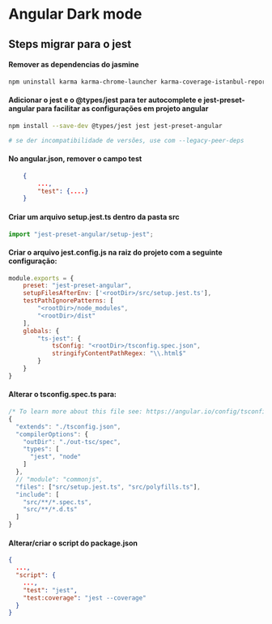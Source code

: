# Angular Dark mode

## Steps migrar para o jest

#### Remover as dependencias do jasmine
```bash
npm uninstall karma karma-chrome-launcher karma-coverage-istanbul-reporter karma-jasmine karma-jasmine-html-reporter @types/jasmine @types/jasminewd2 jasmine-core jasmine-spec-reporter
```

#### Adicionar o jest e o @types/jest para ter autocomplete e jest-preset-angular para facilitar as configurações em projeto angular
```bash
npm install --save-dev @types/jest jest jest-preset-angular

# se der incompatibilidade de versões, use com --legacy-peer-deps
```

#### No angular.json, remover o campo test
```json
    {
        ...,
        "test": {....}
    }
```

#### Criar um arquivo **setup.jest.ts** dentro da pasta src
```ts
import "jest-preset-angular/setup-jest";

```

#### Criar o arquivo **jest.config.js** na raiz do projeto com a seguinte configuração:

```js
module.exports = {
    preset: "jest-preset-angular",
    setupFilesAfterEnv: ['<rootDir>/src/setup.jest.ts'],
    testPathIgnorePatterns: [
        "<rootDir>/node_modules",
        "<rootDir>/dist"
    ],
    globals: {
        "ts-jest": {
            tsConfig: "<rootDir>/tsconfig.spec.json",
            stringifyContentPathRegex: "\\.html$"
        }
    }    
}
```


#### Alterar o tsconfig.spec.ts para:
```js
/* To learn more about this file see: https://angular.io/config/tsconfig. */
{
  "extends": "./tsconfig.json",
  "compilerOptions": {
    "outDir": "./out-tsc/spec",
    "types": [
      "jest", "node"
    ]
  },
  // "module": "commonjs",
  "files": ["src/setup.jest.ts", "src/polyfills.ts"],
  "include": [
    "src/**/*.spec.ts",
    "src/**/*.d.ts"
  ]
}
```

#### Alterar/criar o script do package.json

```json
{
  ...,
  "script": {
    ...,
    "test": "jest",
    "test:coverage": "jest --coverage"
  }
}
```
